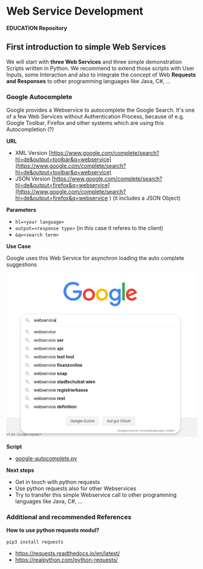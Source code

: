 # Web Service Development #

**EDUCATION Repository**

## First introduction to simple Web Services

We will start with **three Web Services** and three simple demonstration Scripts written in Python. We recommend to extend those scripts with User Inputs, some Interaction and also to integrate the concept of Web **Requests and Responses** to other programming languages like Java, C#, ...

### Google Autocomplete

Google provides a Webservice to autocomplete the Google Search. It's one of a few Web Services without Authentication Process, because of e.g. Google Toolbar, Firefox and other systems which are using this Autocompletion (?)

**URL**

- XML Version [https://www.google.com/complete/search?hl=de&output=toolbar&q=webservice](https://www.google.com/complete/search?hl=de&output=toolbar&q=webservice)  
- JSON Version [https://www.google.com/complete/search?hl=de&output=firefox&q=webservice](https://www.google.com/complete/search?hl=de&output=firefox&q=webservice )  (it includes a JSON Object)

**Parameters**

- `hl=<your language>`
- `output=<response type>` (in this case it referes to the client)
- `&q=<search term>`

**Use Case**

Google uses this Web Service for asynchron loading the auto complete suggestions

![Google Autocomplete ](google-autocomplete.PNG)


**Script**

- [google-autocomplete.py](google-autocomplete.py "Python Script")

**Next steps**

- Get in touch with python requests
- Use python requests also for other Webservices
- Try to transfer this simple Webservice call to other programming languages like Java, C#, ...


### Additional and recommended References

**How to use python requests modul?**

    pip3 install requests

- https://requests.readthedocs.io/en/latest/
- https://realpython.com/python-requests/
